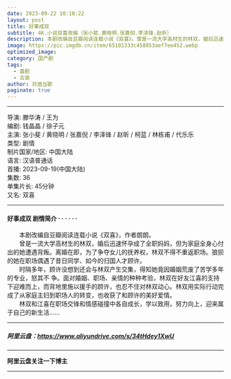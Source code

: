 ```yaml
---
date: 2023-09-22 10:10:22
layout: post
title: 好事成双
subtitle: 4K.小说双喜改编（张小斐.黄晓明.张嘉倪.李泽锋.赵昕）
description: 本剧改编自豆瓣阅读连载小说《双喜》。曾是一流大学高材生的林双，婚后迅速怀孕成了全职妈妈，但为家庭全身心付出的她遭遇背叛。离婚在即，为了争夺女儿的抚养权，林双不得不重返职场。狼狈的她在职场偶遇了昔日同学...
image: https://pic.imgdb.cn/item/65101333c458853aef7ee452.webp
optimized_image: 
category: 国产剧
tags:
  - 喜剧
  - 古装
author: 对酒当歌
paginate: true
---
```


---

导演: 滕华涛 / 王为  
编剧: 钱晶晶 / 徐子元  
主演: 张小斐 / 黄晓明 / 张嘉倪 / 李泽锋 / 赵昕 / 柯蓝 / 林栋甫 / 代乐乐  
类型: 剧情  
制片国家/地区: 中国大陆  
语言: 汉语普通话  
首播: 2023-09-19(中国大陆)  
集数: 36  
单集片长: 45分钟  
又名: 双喜  

---

#### 好事成双 剧情简介 · · · · · ·

　　本剧改编自豆瓣阅读连载小说《双喜》，作者朗朗。  
　　曾是一流大学高材生的林双，婚后迅速怀孕成了全职妈妈，但为家庭全身心付出的她遭遇背叛。离婚在即，为了争夺女儿的抚养权，林双不得不重返职场。狼狈的她在职场偶遇了昔日同学、如今的归国人才顾许。  
　　时隔多年，顾许没想到还会与林双产生交集，得知她竟因婚姻荒废了苦学多年的专业，怒其不 争。面对婚姻、职场、亲情的种种考验，林双在好友江喜的支持下迎难而上，而背地里施以援手的顾许，也忍不住对林双动心。林双用实际行动完成了从家庭主妇到职场人的转变，也收获了和顾许的美好爱情。  
　　林双和江喜在职场交锋和情感碰撞中各自成长，学以致用，努力向上，迎来属于自己的新生活……  

---

##### 阿里云盘：<https://www.aliyundrive.com/s/34tHdey1XwU>

---

**阿里云盘关注一下博主**

---
